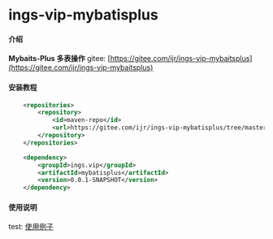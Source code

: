 # ings-vip-mybatisplus

#### 介绍
**Mybaits-Plus 多表操作**
gitee: [https://gitee.com/ijr/ings-vip-mybaitsplus](https://gitee.com/ijr/ings-vip-mybaitsplus)

#### 安装教程
```xml
    <repositories>
        <repository>
            <id>maven-repo</id>
            <url>https://gitee.com/ijr/ings-vip-mybatisplus/tree/master/repo/ings/vip/mybatisplus</url>
        </repository>
    </repositories>

    <dependency>
        <groupId>ings.vip</groupId>
        <artifactId>mybatisplus</artifactId>
        <version>0.0.1-SNAPSHOT</version>
    </dependency>
```
#### 使用说明
test: [使用例子](https://gitee.com/ijr/ings-vip-mybatisplus/blob/master/src/test/java/ings/vip/mybatisplus/IngsApplicationTests.java)
